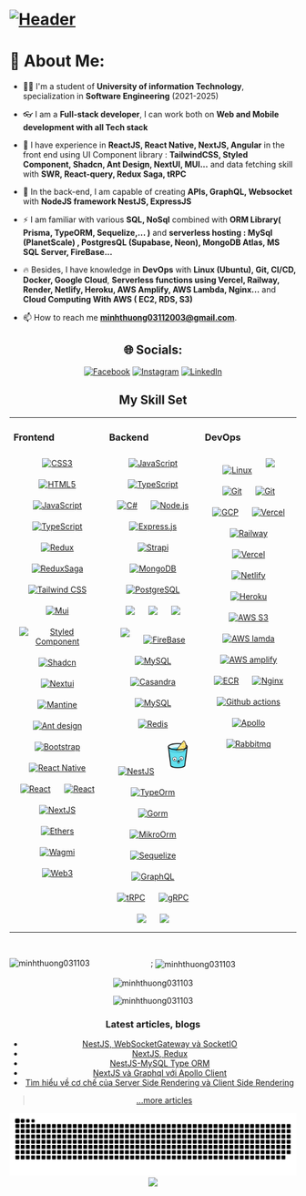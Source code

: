 # [![Header](https://capsule-render.vercel.app/api?type=waving&color=gradient&height=120&fontAlignY=25&section=header&fontAlign=25&animation=twinkling&text=Hi%20I'm%20Minh%20Thuong%20!&fontSize=24)](#)


# 💫 About Me:

- 👨‍💻 I'm a student of **University of information Technology**, specialization in **Software Engineering** (2021-2025)
  
- 👓  I am a **Full-stack developer**, I can work both on **Web and Mobile development with all Tech stack**
 
- 🌱 I have experience in **ReactJS, React Native, NextJS, Angular** in the front end using UI Component library : **TailwindCSS, Styled Component, Shadcn, Ant Design, NextUI, MUI...** and data fetching skill with **SWR, React-query, Redux Saga, tRPC**
  
- 👀 In the back-end, I am capable of creating **APIs, GraphQL, Websocket** with **NodeJS framework NestJS, ExpressJS** 

- ⚡ I am familiar with various **SQL, NoSql** combined with **ORM Library( Prisma, TypeORM, Sequelize,... )** and **serverless hosting : MySql (PlanetScale) , PostgresQL (Supabase, Neon), MongoDB Atlas, MS SQL Server, FireBase...**

- 🔥 Besides, I have knowledge in **DevOps** with **Linux (Ubuntu), Git, CI/CD, Docker, Google Cloud**, **Serverless functions using Vercel, Railway, Render, Netlify, Heroku, AWS Amplify, AWS Lambda, Nginx...** and **Cloud Computing With AWS ( EC2, RDS, S3)**


- 📫 How to reach me **minhthuong03112003@gmail.com**.




<div align="center">
  



## 🌐 Socials:
[![Facebook](https://img.shields.io/badge/Facebook-%231877F2.svg?logo=Facebook&logoColor=white
)](https://facebook.com/minhno.minhno.7) [![Instagram](https://img.shields.io/badge/Instagram-%23E4405F.svg?logo=Instagram&logoColor=white)](https://instagram.com/thg_ngn) [![LinkedIn](https://img.shields.io/badge/LinkedIn-%230077B5.svg?logo=linkedin&logoColor=white)](https://linkedin.com/in/nguyen-minh-thuong-uit) 

## My Skill Set  
<table><tr><td valign="top" width="33%">



### Frontend  
<div align="center">  
<a href="https://www.w3schools.com/css/" target="_blank"><img style="margin: 10px" src="https://profilinator.rishav.dev/skills-assets/css3-original-wordmark.svg" alt="CSS3" height="50" /></a>  
<a href="https://en.wikipedia.org/wiki/HTML5" target="_blank"><img style="margin: 10px" src="https://profilinator.rishav.dev/skills-assets/html5-original-wordmark.svg" alt="HTML5" height="50" /></a>  
<a href="https://www.javascript.com/" target="_blank"><img style="margin: 10px" src="https://profilinator.rishav.dev/skills-assets/javascript-original.svg" alt="JavaScript" height="50" /></a>  
<a href="https://www.typescriptlang.org/" target="_blank"><img style="margin: 10px" src="https://profilinator.rishav.dev/skills-assets/typescript-original.svg" alt="TypeScript" height="50" /></a>  
  <a href="https://redux.js.org/" target="_blank"><img style="margin: 10px" src="https://profilinator.rishav.dev/skills-assets/redux-original.svg" alt="Redux" height="50" /></a>  
  <a href="https://redux.js.org/" target="_blank"><img style="margin: 10px" src="https://redux-saga.js.org//img/Redux-Saga-Logo-Portrait.png" alt="ReduxSaga" height="50" /></a>  
 <a href="https://www.tailwindcss.com/" target="_blank"><img style="margin: 10px" src="https://profilinator.rishav.dev/skills-assets/tailwindcss.svg" alt="Tailwind CSS" height="50" /></a>
 <a href="https://styled-components.com/" target="_blank"><img style="margin: 10px" src="https://blog.kakaocdn.net/dn/bJnCEB/btrwJwIaH3z/K0E3JkariSbVpxDywoWw11/img.png" alt="Mui" height="50" /></a>
  <a href="https://v4.mui.com/static/logo.png" target="_blank"><img style="margin: 10px" src="https://v4.mui.com/static/logo.png" alt="Styled Component" height="50" /></a>
  <a href="https://ui.shadcn.com/" target="_blank"><img style="margin: 10px" src="https://avatars.githubusercontent.com/u/139895814?s=280&v=4" alt="Shadcn" height="50" /></a>
    <a href="https://nextui.org/" target="_blank"><img style="margin: 10px" src="https://avatars.githubusercontent.com/u/86160567?s=200&v=4" alt="Nextui" height="50" /></a>
    <a href="https://mantine.dev/" target="_blank"><img style="margin: 10px" src="https://avatars.githubusercontent.com/u/79146003?v=4&s=400" alt="Mantine" height="50" /></a>
  <a href="https://ant.design/" target="_blank"><img style="margin: 10px" src="https://seeklogo.com/images/A/ant-design-logo-EAB6B3D5D9-seeklogo.com.png" alt="Ant design" height="50" /></a>
<a href="https://getbootstrap.com/docs/3.4/javascript/" target="_blank"><img style="margin
: 10px" src="https://profilinator.rishav.dev/skills-assets/bootstrap-plain.svg" alt="Bootstrap" height="50" /></a>  
<a href="https://reactnative.dev/" target="_blank"><img style="margin: 10px" src="https://devtop.io/wp-content/uploads/2022/10/react-native-1.png" alt="React Native" height="50" /></a>  
<a href="https://reactjs.org/" target="_blank"><img style="margin: 10px" src="https://profilinator.rishav.dev/skills-assets/react-original-wordmark.svg" alt="React" height="50" /></a>  
  <a href="https://tanstack.com/query/v3/" target="_blank"><img style="margin: 10px" src="https://img.stackshare.io/service/25599/default_c6db7125f2c663e452ba211df91b2ced3bb7f0ff.png" alt="React" height="50" /></a>  
  <a href="https://nextjs.org/" target="_blank"><img style="margin: 10px" src="https://profilinator.rishav.dev/skills-assets/nextjs.png" alt="NextJS" height="50" /></a>  
   <a href="https://ethers.org/" target="_blank"><img style="margin: 10px" src="https://moralis.io/wp-content/uploads/2022/12/ethers.js-1024x708.png" alt="Ethers" height="50" /></a>  
     <a href="https://wagmi.sh/" target="_blank"><img style="margin: 10px" src="https://icons.llama.fi/wagmi-sh.jpg" alt="Wagmi" height="50" /></a>  
       <a href="https://thirdweb.com/" target="_blank"><img style="margin: 10px" src="https://yt3.googleusercontent.com/SmD5gHkEKTIZqTrHpiGWodqwnzq9c3nfEW4yf35XIelks_lPq16a-R7UdPlhefgnDPeISSAuiA=s900-c-k-c0x00ffffff-no-rj" alt="Web3" height="50" /></a>  


</div>

</td><td valign="top" width="33%">



### Backend  
<div align="center">  
<a href="https://www.javascript.com/" target="_blank"><img style="margin: 10px" src="https://profilinator.rishav.dev/skills-assets/javascript-original.svg" alt="JavaScript" height="50" /></a>  
<a href="https://www.typescriptlang.org/" target="_blank"><img style="margin: 10px" src="https://profilinator.rishav.dev/skills-assets/typescript-original.svg" alt="TypeScript" height="50" /></a>  
  <a href="https://go.dev" target="_blank"><img style="margin: 10px" src="https://go.dev/blog/go-brand/Go-Logo/PNG/Go-Logo_Blue.png" alt="C#" height="50" /></a>  
<a href="https://nodejs.org/" target="_blank"><img style="margin: 10px" src="https://profilinator.rishav.dev/skills-assets/nodejs-original-wordmark.svg" alt="Node.js" height="50" /></a>  
<a href="https://expressjs.com/" target="_blank"><img style="margin: 10px" src="https://profilinator.rishav.dev/skills-assets/express-original-wordmark.svg" alt="Express.js" height="50" /></a>  
<a href="https://strapi.io/" target="_blank"><img style="margin: 10px" src="https://yt3.googleusercontent.com/WZlGpOFYvbQb_kZOnlmzNBrFuSFoAfmmxlWm2f2ZVUXb0_Tz7DTZu5nHdT78puF7wBOqzonjOg=s900-c-k-c0x00ffffff-no-rj" alt="Strapi" height="50" /></a>  
  <a href="https://www.mongodb.com/" target="_blank"><img style="margin: 10px" src="https://profilinator.rishav.dev/skills-assets/mongodb-original-wordmark.svg" alt="MongoDB" height="50" /></a>  
<a href="https://www.postgresql.org/" target="_blank"><img style="margin: 10px" src="https://profilinator.rishav.dev/skills-assets/postgresql-original-wordmark.svg" alt="PostgreSQL" height="50" /></a> 
<a  href="https://www.microsoft.com/en-us/sql-server/sql-server-downloads" target="_blank"><img  style="margin: 10px" src="https://www.sqlservertutorial.net/wp-content/uploads/sql-server-tutorial.svg" height="50"/></a>
<a  href="https://www.prisma.io/" target="_blank"><img  style="margin: 10px" src="https://cdn.icon-icons.com/icons2/3914/PNG/512/prisma_logo_icon_248778.png" height="50"/></a>
 <a  href="https://supabase.com/" target="_blank"><img  style="margin: 10px" src="https://d2eip9sf3oo6c2.cloudfront.net/tags/images/000/001/299/square_480/supabase-logo-icon_1.png" height="50"/></a>
   <a  href="https://neon.tech/" target="_blank"><img  style="margin: 10px" src="https://neon.tech/favicon/favicon.png" height="50"/></a>
<a href="https://nextjs.org/" target="_blank"><img style="margin: 10px" src="https://www.gstatic.com/devrel-devsite/prod/vca930ea4481fa25f3cdb030ae8a063116e499d7117ac90e4ee9a28c6c1a44870/firebase/images/touchicon-180.png" alt="FireBase" height="50" /></a>  
  <a href="https://www.mysql.com/" target="_blank"><img style="margin: 10px" src="https://profilinator.rishav.dev/skills-assets/mysql-original-wordmark.svg" alt="MySQL" height="50" /></a>  
    <a href="https://cassandra.apache.org/_/index.html" target="_blank"><img style="margin: 10px" src="https://upload.wikimedia.org/wikipedia/commons/thumb/5/5e/Cassandra_logo.svg/1200px-Cassandra_logo.svg.png" alt="Casandra" height="50" /></a>  
   <a href="https://www.planetscale.com/" target="_blank"><img style="margin: 10px" src="https://images.crunchbase.com/image/upload/c_lpad,f_auto,q_auto:eco,dpr_1/iidhf24ewhnqtjgrrfbp" alt="MySQL" height="50" /></a>  
 <a href="https://redis.io/" target="_blank"><img style="margin: 10px" src="https://profilinator.rishav.dev/skills-assets/redis-original-wordmark.svg" alt="Redis" height="50" /></a>  
<a href="https://nestjs.com/" target="_blank"><img style="margin: 10px" src="https://profilinator.rishav.dev/skills-assets/nestjs.svg" alt="NestJS" height="50" /></a>  
  <a href="https://gin-gonic.com/" target="_blank"><img style="margin: 10px" src="https://raw.githubusercontent.com/gin-gonic/logo/master/color.png" alt="Gin" height="50" /></a>  
 <a href="https://typeorm.io/" target="_blank"><img style="margin: 10px" src="https://avatars.githubusercontent.com/u/20165699?s=200&v=4" alt="TypeOrm" height="50" /></a>
   <a href="https://gorm.io" target="_blank"><img style="margin: 10px" src="https://avatars.githubusercontent.com/u/15127678?v=4" alt="Gorm" height="50" /></a>
   <a href="https://mikro-orm.io/" target="_blank"><img style="margin: 10px" src="https://avatars.githubusercontent.com/u/54766168?s=200&v=4" alt="MikroOrm" height="50" /></a>
   <a href="https://sequelize.org/" target="_blank"><img style="margin: 10px" src="https://google.github.io/sqlcommenter/images/sequelize-logo.png" alt="Sequelize" height="50" /></a>
  <a href="https://graphql.org/" target="_blank"><img style="margin: 10px" src="https://profilinator.rishav.dev/skills-assets/graphql.png" alt="GraphQL" height="50" /></a>  
    <a href="https://trpc.io" target="_blank"><img style="margin: 10px" src="https://trpc.io/img/logo.svg" alt="tRPC" height="50" /></a>  
      <a href="https://grpc.io/" target="_blank"><img style="margin: 10px" src="https://grpc.io/img/logos/grpc-icon-color.png" alt="gRPC" height="50" /></a>  
  <a  href="https://socket.io" target="_blank"><img  style="margin: 10px" src="https://upload.wikimedia.org/wikipedia/commons/thumb/9/96/Socket-io.svg/1200px-Socket-io.svg.png" height="50"/></a>
   <a  href="https://soliditylang.org/" target="_blank"><img  style="margin: 10px" src="https://docs.soliditylang.org/tr/latest/_static/logo.svg" height="50"/></a>

</div>

</td><td valign="top" width="33%">



### DevOps  
<div align="center">  
<a href="https://www.linux.org/" target="_blank"><img style="margin: 10px" src="https://profilinator.rishav.dev/skills-assets/linux-original.svg" alt="Linux" height="50" /></a>  
<a href="https://ubuntu.com/" target="_blank"><img style="margin: 10px" src="https://seeklogo.com/images/U/ubuntu-logo-A5C173CA34-seeklogo.com.png" height="50" /></a>  
<a href="https://github.com/" target="_blank"><img style="margin: 10px" src="https://profilinator.rishav.dev/skills-assets/git-scm-icon.svg" alt="Git" height="50" /></a>  
  <a href="https://www.docker.com/" target="_blank"><img style="margin: 10px" src="https://1000logos.net/wp-content/uploads/2021/11/Docker-Logo-2013.png" alt="Git" height="50" /></a>  
<a href="https://cloud.google.com/" target="_blank"><img style="margin: 10px" src="https://profilinator.rishav.dev/skills-assets/google_cloud-icon.svg" alt="GCP" height="50" /></a>  
 <a href="https://render.com/" target="_blank"><img style="margin: 10px" src="https://avatars.githubusercontent.com/u/42682871?s=200&v=4" alt="Vercel" height="50" /></a>  
  <a href="https://railway.app/" target="_blank"><img style="margin: 10px" src="https://railway.app/brand/logo-dark.svg" alt="Railway" height="50" /></a>  
  <a href="https://vercel.com/" target="_blank"><img style="margin: 10px" src="https://assets.vercel.com/image/upload/front/favicon/vercel/180x180.png" alt="Vercel" height="50" /></a>  
  <a href="https://www.netlify.com/" target="_blank"><img style="margin: 10px" src="https://jeancochrane.com/static/images/blog/netlify-identity-dealbreakers/netlify-logo.png" alt="Netlify" height="50" /></a> 
   <a href="https://www.heroku.com/" target="_blank"><img style="margin: 10px" src="https://www.geekandjob.com/uploads/wiki/96fadc4f6ccca848d64e16e77c017f7f74e11d44.png" alt="Heroku" height="50" /></a>  
  <a href="https://aws.amazon.com/vi/s3/" target="_blank"><img style="margin: 10px" src="https://hiepsharing.com/wp-content/uploads/2023/04/Amazon-S3.png" alt="AWS S3" height="50" /></a>  
 <a href="https://aws.amazon.com/vi/lambda/" target="_blank"><img style="margin: 10px" src="https://repository-images.githubusercontent.com/43451191/62449f80-e428-11e9-9244-b860f70d9fc5" alt="AWS lamda" height="50" /></a>  
  <a href="https://aws.amazon.com/vi/amplify/" target="_blank"><img style="margin: 10px" src="https://pbs.twimg.com/profile_images/1114309924551417856/FKA4cm2x_400x400.png" alt="AWS amplify" height="50" /></a> 
    <a href="https://aws.amazon.com/vi/ecr/" target="_blank"><img style="margin: 10px" src="https://miro.medium.com/v2/resize:fit:271/1*u7N4KAoe4tDMzs0GEdN1FA.png" alt="ECR" height="50" /></a> 
   <a href="https://nginx.org/en/" target="_blank"><img style="margin: 10px" src="https://assets.cstatic.io/img/tech/nginx-3.png" alt="Nginx" height="50" /></a>  
     <a href="https://github.com/actions" target="_blank"><img style="margin: 10px" src="https://avatars.githubusercontent.com/u/44036562?s=280&v=4" alt="Github actions" height="50" /></a>  
 <a href="https://www.apollographql.com/docs/react/" target="_blank"><img style="margin: 10px" src="https://static-00.iconduck.com/assets.00/apollo-icon-512x512-xs5t5onq.png" alt="Apollo" height="50" /></a>  
 <a href="https://www.rabbitmq.com/" target="_blank"><img style="margin: 10px" src="https://herve.beraud.io/images/blog/rabbitmq.png" alt="Rabbitmq" height="50" /></a>  

</div>


</td></tr></table>  

<br/>  


<p><img align="left" src="https://github-readme-stats.vercel.app/api/top-langs/?username=minhthuong031103&&langs_count=10&show_icons=true&theme=onedark&hide=html&layout=compact" alt="minhthuong031103" /></p>

<p>;
  <img align="center" src="https://github-readme-stats-rongronggg9.vercel.app/api?username=minhthuong031103&theme=one_dark_pro&show_icons=true" alt="minhthuong031103" />
</p>

<p><img align="center" src="https://streak-stats.demolab.com/?user=minhthuong031103&theme=onedark&" alt="minhthuong031103" /></p>
<p><img src="https://github-readme-activity-graph.vercel.app/graph?username=minhthuong031103&bg_color=0d1117&color=9e4c98&line=2f81f7&point=403d3d&area=true&hide_border=true" alt="minhthuong031103" /></p>

### Latest articles, blogs 

<!-- BLOG-POST-LIST:START -->
- [NestJS, WebSocketGateway và SocketIO](https://minhthuong-portfolio.vercel.app/blogs/16)
- [NextJS, Redux](https://minhthuong-portfolio.vercel.app/blogs/13)
- [NestJS-MySQL Type ORM](https://minhthuong-portfolio.vercel.app/blogs/15)
- [NextJS và Graphql với Apollo Client](https://minhthuong-portfolio.vercel.app/blogs/14)
- [Tìm hiểu về cơ chế của Server Side Rendering và Client Side Rendering](https://minhthuong-portfolio.vercel.app/blogs/3)
<!-- BLOG-POST-LIST:END -->

> [...more articles](https://minhthuong-portfolio.vercel.app/blogs)
> 
<picture>
  <source media="(prefers-color-scheme: dark)" srcset="https://raw.githubusercontent.com/minhthuong031103/minhthuong031103/output/github-contribution-grid-snake-dark.svg">
  <source media="(prefers-color-scheme: light)" srcset="https://raw.githubusercontent.com/minhthuong031103/minhthuong031103/output/github-contribution-grid-snake.svg">
  <img alt="github contribution grid snake animation" src="https://raw.githubusercontent.com/minhthuong031103/minhthuong031103/output/github-contribution-grid-snake.svg">
</picture>
<div align="center">  
<img src="https://spotify-github-profile.vercel.app/api/view?uid=31tgul2h5zzk35xnmibcn3cgv3u4&cover_image=true&theme=default&show_offline=false&background_color=121212&interchange=true&bar_color=53b14f&bar_color_cover=false"/>
</div>
